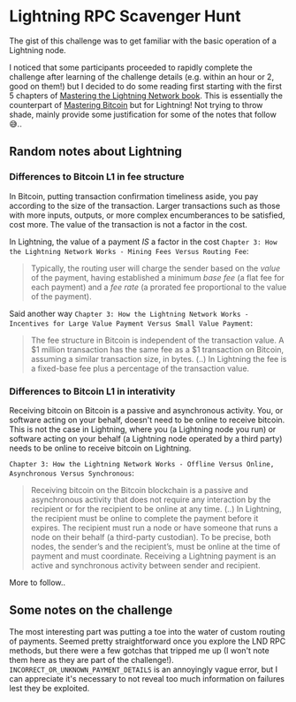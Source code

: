 # Lightning RPC Scavenger Hunt
The gist of this challenge was to get familiar with the basic operation of a Lightning node. 

I noticed that some participants proceeded to rapidly complete the challenge after learning of the challenge details (e.g. within an hour or 2, good on them!) but I decided to do some reading first starting with the first 5 chapters of [Mastering the Lightning Network book](https://github.com/lnbook/lnbook). This is essentially the counterpart of [Mastering Bitcoin](https://github.com/bitcoinbook/bitcoinbook) but for Lightning! Not trying to throw shade, mainly provide some justification for some of the notes that follow 😅..

## Random notes about Lightning
### Differences to Bitcoin L1 in fee structure
In Bitcoin, putting transaction confirmation timeliness aside, you pay according to the size of the transaction. Larger transactions such as those with more inputs, outputs, or more complex encumberances to be satisfied, cost more. The value of the transaction is not a factor in the cost.

In Lightning, the value of a payment *IS* a factor in the cost `Chapter 3: How the Lightning Network Works - Mining Fees Versus Routing Fee`: 
> Typically, the routing user will charge the sender based on the *value* of the payment, having established a minimum *base fee* (a flat fee for each payment) and a *fee rate* (a prorated fee proportional to the value of the payment).

Said another way `Chapter 3: How the Lightning Network Works - Incentives for Large Value Payment Versus Small Value Payment`:
> The fee structure in Bitcoin is independent of the transaction value. A $1 million transaction has the same fee as a $1 transaction on Bitcoin, assuming a similar transaction size, in bytes. (..) In Lightning the fee is a fixed-base fee plus a percentage of the transaction value.

### Differences to Bitcoin L1 in interativity
Receiving bitcoin on Bitcoin is a passive and asynchronous activity. You, or software acting on your behalf, doesn't need to be online to receive bitcoin. This is not the case in Lightning, where you (a Lightning node you run) or software acting on your behalf (a Lightning node operated by a third party) needs to be online to receive bitcoin on Lightning.

`Chapter 3: How the Lightning Network Works - Offline Versus Online, Asynchronous Versus Synchronous`:
> Receiving bitcoin on the Bitcoin blockchain is a passive and asynchronous activity that does not require any interaction by the recipient or for the recipient to be online at any time. (..) In Lightning, the recipient must be online to complete the payment before it expires. The recipient must run a node or have someone that runs a node on their behalf (a third-party custodian). To be precise, both nodes, the sender’s and the recipient’s, must be online at the time of payment and must coordinate. Receiving a Lightning payment is an active and synchronous activity between sender and recipient.

More to follow..

## Some notes on the challenge
The most interesting part was putting a toe into the water of custom routing of payments. Seemed pretty straightforward once you explore the LND RPC methods, but there were a few gotchas that tripped me up (I won't note them here as they are part of the challenge!). `INCORRECT_OR_UNKNOWN_PAYMENT_DETAILS` is an annoyingly vague error, but I can appreciate it's necessary to not reveal too much information on failures lest they be exploited.
